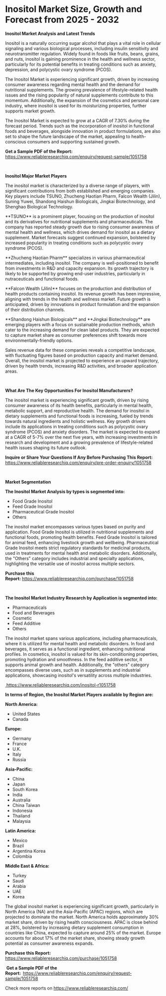 <p><h1>Inositol Market Size, Growth and Forecast from 2025 - 2032</h1></p><p><strong>Inositol Market Analysis and Latest Trends</strong></p>
<p><p>Inositol is a naturally occurring sugar alcohol that plays a vital role in cellular signaling and various biological processes, including insulin sensitivity and neurotransmitter regulation. Widely found in foods like fruits, beans, grains, and nuts, inositol is gaining prominence in the health and wellness sector, particularly for its potential benefits in treating conditions such as anxiety, depression, and polycystic ovary syndrome (PCOS).</p><p>The Inositol Market is experiencing significant growth, driven by increasing consumer awareness regarding mental health and the demand for nutritional supplements. The growing prevalence of lifestyle-related health issues and the rising popularity of natural supplements contribute to this momentum. Additionally, the expansion of the cosmetics and personal care industry, where inositol is used for its moisturizing properties, further supports market growth.</p><p>The Inositol Market is expected to grow at a CAGR of 7.30% during the forecast period. Trends such as the incorporation of inositol in functional foods and beverages, alongside innovation in product formulations, are also set to shape the future landscape of the market, appealing to health-conscious consumers and supporting sustained growth.</p></p>
<p><strong>Get a Sample PDF of the Report:&nbsp;</strong> <a href="https://www.reliableresearchiq.com/enquiry/request-sample/1051758?utm_campaign=2122&utm_medium=2&utm_source=Github&utm_content=ia&utm_term=14022025&utm_id=inositol">https://www.reliableresearchiq.com/enquiry/request-sample/1051758</a></p>
<p>&nbsp;</p>
<p><strong>Inositol Major Market Players</strong></p>
<p><p>The inositol market is characterized by a diverse range of players, with significant contributions from both established and emerging companies. Key players include TSUNO, Zhucheng Haotian Pharm, Falcon Wealth (Jilin), Suning Yuwei, Shandong Haishun Biologicals, Jingkai Biotechnology, and Shenghao Biological Technology.</p><p>**TSUNO** is a prominent player, focusing on the production of inositol and its derivatives for nutritional supplements and pharmaceuticals. The company has reported steady growth due to rising consumer awareness of mental health and wellness, which drives demand for inositol as a dietary supplement. Market forecasts suggest continued expansion, bolstered by increased popularity in treating conditions such as polycystic ovary syndrome (PCOS).</p><p>**Zhucheng Haotian Pharm** specializes in various pharmaceutical intermediates, including inositol. The company is well-positioned to benefit from investments in R&D and capacity expansion. Its growth trajectory is likely to be supported by growing end-user industries, particularly in nutraceuticals and functional foods.</p><p>**Falcon Wealth (Jilin)** focuses on the production and distribution of health products containing inositol. Its revenue growth has been impressive, aligning with trends in the health and wellness market. Future growth is anticipated, driven by innovations in product formulation and the expansion of their distribution channels.</p><p>**Shandong Haishun Biologicals** and **Jingkai Biotechnology** are emerging players with a focus on sustainable production methods, which cater to the increasing demand for clean label products. They are expected to capture market share as consumer preferences shift towards more environmentally-friendly options.</p><p>Sales revenue data for these companies reveals a competitive landscape, with fluctuating figures based on production capacity and market demand. Overall, the inositol market is projected to experience an upward trajectory, driven by health trends, increasing R&D activities, and broader application areas.</p></p>
<p>&nbsp;</p>
<p><strong>What Are The Key Opportunities For Inositol Manufacturers?</strong></p>
<p><p>The inositol market is experiencing significant growth, driven by rising consumer awareness of its health benefits, particularly in mental health, metabolic support, and reproductive health. The demand for inositol in dietary supplements and functional foods is increasing, fueled by trends towards natural ingredients and holistic wellness. Key growth drivers include its applications in treating conditions such as polycystic ovary syndrome (PCOS) and anxiety disorders. The market is expected to expand at a CAGR of 5-7% over the next five years, with increasing investments in research and development and a growing prevalence of lifestyle-related health issues shaping its future outlook.</p></p>
<p><strong>Inquire or Share Your Questions If Any Before Purchasing This Report:</strong> <a href="https://www.reliableresearchiq.com/enquiry/pre-order-enquiry/1051758?utm_campaign=2122&utm_medium=2&utm_source=Github&utm_content=ia&utm_term=14022025&utm_id=inositol">https://www.reliableresearchiq.com/enquiry/pre-order-enquiry/1051758</a></p>
<p>&nbsp;</p>
<p><strong>Market Segmentation</strong></p>
<p><strong>The Inositol Market Analysis by types is segmented into:</strong></p>
<p><ul><li>Food Grade Inositol</li><li>Feed Grade Inositol</li><li>Pharmaceutical Grade Inositol</li><li>Others</li></ul></p>
<p><p>The inositol market encompasses various types based on purity and application. Food Grade Inositol is utilized in nutritional supplements and functional foods, promoting health benefits. Feed Grade Inositol is tailored for animal feed, enhancing livestock growth and wellbeing. Pharmaceutical Grade Inositol meets strict regulatory standards for medicinal products, used in treatments for mental health and metabolic disorders. Additionally, the "Others" category includes industrial and specialty applications, highlighting the versatile use of inositol across multiple sectors.</p></p>
<p><strong>Purchase this Report:&nbsp;</strong><a href="https://www.reliableresearchiq.com/purchase/1051758?utm_campaign=2122&utm_medium=2&utm_source=Github&utm_content=ia&utm_term=14022025&utm_id=inositol">https://www.reliableresearchiq.com/purchase/1051758</a></p>
<p>&nbsp;</p>
<p><strong>The Inositol Market Industry Research by Application is segmented into:</strong></p>
<p><ul><li>Pharmaceuticals</li><li>Food and Beverages</li><li>Cosmetic</li><li>Feed Additive</li><li>Others</li></ul></p>
<p><p>The inositol market spans various applications, including pharmaceuticals, where it is utilized for mental health and metabolic disorders. In food and beverages, it serves as a functional ingredient, enhancing nutritional profiles. In cosmetics, inositol is valued for its skin-conditioning properties, promoting hydration and smoothness. In the feed additive sector, it supports animal growth and health. Additionally, the "others" category encompasses diverse uses, such as in supplements and industrial applications, showcasing inositol's versatility across multiple industries.</p></p>
<p><a href="https://www.reliableresearchiq.com/inositol-r1051758?utm_campaign=2122&utm_medium=2&utm_source=Github&utm_content=ia&utm_term=14022025&utm_id=inositol">&nbsp;https://www.reliableresearchiq.com/inositol-r1051758</a></p>
<p><strong>In terms of Region, the Inositol Market Players available by Region are:</strong></p>
<p>
    <p> <strong> North America: </strong>
        <ul>
            <li>United States</li>
            <li>Canada</li>
        </ul>
        </p> 
    <p> <strong> Europe: </strong>
        <ul>
            <li>Germany</li>
            <li>France</li>
            <li>U.K.</li>
            <li>Italy</li>
            <li>Russia</li>
        </ul>
        </p> 
    <p> <strong> Asia-Pacific: </strong>
        <ul>
            <li>China</li>
            <li>Japan</li>
            <li>South Korea</li>
            <li>India</li>
            <li>Australia</li>
            <li>China Taiwan</li>
            <li>Indonesia</li>
            <li>Thailand</li>
            <li>Malaysia</li>
        </ul>
        </p> 
    <p> <strong> Latin America: </strong>
        <ul>
            <li>Mexico</li>
            <li>Brazil</li>
            <li>Argentina Korea</li>
            <li>Colombia</li>
        </ul>
        </p> 
    <p> <strong> Middle East & Africa: </strong>
        <ul>
            <li>Turkey</li>
            <li>Saudi</li>
            <li>Arabia</li>
            <li>UAE</li>
            <li>Korea</li>
        </ul>
    </p>
    </p>
<p><p>The global inositol market is experiencing significant growth, particularly in North America (NA) and the Asia-Pacific (APAC) regions, which are projected to dominate the market. North America holds approximately 30% market share, driven by rising health consciousness. APAC is close behind at 28%, bolstered by increasing dietary supplement consumption in countries like China, expected to capture around 25% of the market. Europe accounts for about 17% of the market share, showing steady growth potential as consumer awareness expands.</p></p>
<p><strong>Purchase this Report: </strong><a href="https://www.reliableresearchiq.com/purchase/1051758?utm_campaign=2122&utm_medium=2&utm_source=Github&utm_content=ia&utm_term=14022025&utm_id=inositol">https://www.reliableresearchiq.com/purchase/1051758</a></p>
<p>&nbsp;<strong>Get a Sample PDF of the Report:&nbsp;&nbsp;</strong><a href="https://www.reliableresearchiq.com/enquiry/request-sample/1051758?utm_campaign=2122&utm_medium=2&utm_source=Github&utm_content=ia&utm_term=14022025&utm_id=inositol">https://www.reliableresearchiq.com/enquiry/request-sample/1051758</a></p>
<p><strong></strong></p>
<p>Check more reports on <a href="https://www.reliableresearchiq.com/?utm_campaign=2122&utm_medium=2&utm_source=Github&utm_content=ia&utm_term=14022025&utm_id=inositol">https://www.reliableresearchiq.com/</a></p>